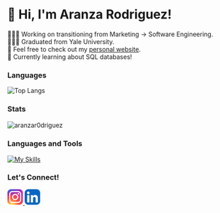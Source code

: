 <!-- Quick introduction about me: -->

# 🦙 Hi, I'm Aranza Rodriguez!

👩🏽‍💻 Working on transitioning from Marketing -> Software Engineering.<br/>
👩🏽‍🎓 Graduated from Yale University.<br/>
🦙 Feel free to check out my [personal website](https://www.aranzarodriguez.dev).<br/>
💭 Currently learning about SQL databases!<br/>

<!-- Stats regarding my github account -->


<h3 align="left">Languages</h3>

![Top Langs](https://github-readme-stats.vercel.app/api/top-langs/?username=aranzar0driguez&layout=compact&theme=radical)



 <h3 align="left">Stats</h3>
     <p align="left">
        <img align="center" src="https://github-readme-streak-stats.herokuapp.com/?user=aranzar0driguez&theme=jolly" alt="aranzar0driguez" />
    </p>


<!-- Languages I've utilized  -->

  <h3 align="left">Languages and Tools</h3>
  
  [![My Skills](https://skillicons.dev/icons?i=html,css,swift,js,ts,python,react,firebase,postgres,postman,nodejs,vscode&perline=6)](https://skillicons.dev)


<!-- Stats regarding my github account -->

  <h3 align="left">Let's Connect!</h3>

  <div>
      <a href="https://www.instagram.com/alpaca.qween/">
          <img src="https://raw.githubusercontent.com/tandpfun/skill-icons/main/icons/Instagram.svg" alt="Instagram" width="35" height="35"/>
      </a>
      <a href="https://www.linkedin.com/in/aranza-rodriguez">
          <img src="https://raw.githubusercontent.com/tandpfun/skill-icons/65dea6c4eaca7da319e552c09f4cf5a9a8dab2c8/icons/LinkedIn.svg" alt="Linkedin" width="35" height="35"/>
      </a>
    
  </div>
